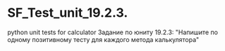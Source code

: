 # SF_Test_unit_19.2.3.
python unit tests for calculator
Задание по юниту 19.2.3:
"Напишите по одному позитивному тесту для каждого метода калькулятора"
